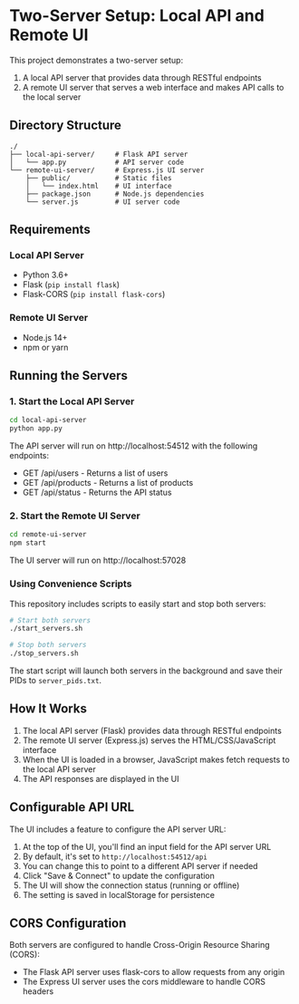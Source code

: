 # Two-Server Setup: Local API and Remote UI

This project demonstrates a two-server setup:
1. A local API server that provides data through RESTful endpoints
2. A remote UI server that serves a web interface and makes API calls to the local server

## Directory Structure

```
./
├── local-api-server/     # Flask API server
│   └── app.py            # API server code
└── remote-ui-server/     # Express.js UI server
    ├── public/           # Static files
    │   └── index.html    # UI interface
    ├── package.json      # Node.js dependencies
    └── server.js         # UI server code
```

## Requirements

### Local API Server
- Python 3.6+
- Flask (`pip install flask`)
- Flask-CORS (`pip install flask-cors`)

### Remote UI Server
- Node.js 14+
- npm or yarn

## Running the Servers

### 1. Start the Local API Server

```bash
cd local-api-server
python app.py
```

The API server will run on http://localhost:54512 with the following endpoints:
- GET /api/users - Returns a list of users
- GET /api/products - Returns a list of products
- GET /api/status - Returns the API status

### 2. Start the Remote UI Server

```bash
cd remote-ui-server
npm start
```

The UI server will run on http://localhost:57028

### Using Convenience Scripts

This repository includes scripts to easily start and stop both servers:

```bash
# Start both servers
./start_servers.sh

# Stop both servers
./stop_servers.sh
```

The start script will launch both servers in the background and save their PIDs to `server_pids.txt`.

## How It Works

1. The local API server (Flask) provides data through RESTful endpoints
2. The remote UI server (Express.js) serves the HTML/CSS/JavaScript interface
3. When the UI is loaded in a browser, JavaScript makes fetch requests to the local API server
4. The API responses are displayed in the UI

## Configurable API URL

The UI includes a feature to configure the API server URL:

1. At the top of the UI, you'll find an input field for the API server URL
2. By default, it's set to `http://localhost:54512/api`
3. You can change this to point to a different API server if needed
4. Click "Save & Connect" to update the configuration
5. The UI will show the connection status (running or offline)
6. The setting is saved in localStorage for persistence

## CORS Configuration

Both servers are configured to handle Cross-Origin Resource Sharing (CORS):
- The Flask API server uses flask-cors to allow requests from any origin
- The Express UI server uses the cors middleware to handle CORS headers
